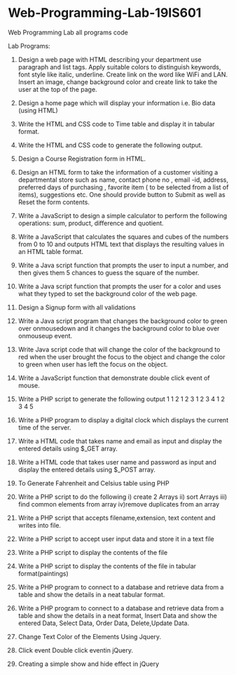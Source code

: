 # Web-Programming-Lab-19IS601
Web Programming Lab all programs code 

Lab Programs:

1. Design a web page with HTML describing your department use paragraph and list
tags. Apply suitable colors to distinguish keywords, font style like italic, underline.
Create link on the word like WiFi and LAN. Insert an image, change background color
and create link to take the user at the top of the page.

2. Design a home page which will display your information i.e. Bio data (using HTML)

3. Write the HTML and CSS code to Time table and display it in tabular format.

4. Write the HTML and CSS code to generate the following output.

5. Design a Course Registration form in HTML.

6. Design an HTML form to take the information of a customer visiting a departmental
store such as name, contact phone no , email -id, address, preferred days of purchasing ,
favorite item ( to be selected from a list of items), suggestions etc. One should provide
button to Submit as well as Reset the form contents.

7. Write a JavaScript to design a simple calculator to perform the following operations:
sum, product, difference and quotient.

8. Write a JavaScript that calculates the squares and cubes of the numbers from 0 to 10
and outputs HTML text that displays the resulting values in an HTML table format.

9. Write a Java script function that prompts the user to input a number, and then gives
them 5 chances to guess the square of the number.

10. Write a Java script function that prompts the user for a color and uses what they
typed to set the background color of the web page.

11. Design a Signup form with all validations

12. Write a Java script program that changes the background color to green over
onmousedown and it changes the background color to blue over onmouseup event.

13. Write Java script code that will change the color of the background to red when the
user brought the focus to the object and change the color to green when user has left the
focus on the object.

14. Write a JavaScript function that demonstrate double click event of mouse.

15. Write a PHP script to generate the following output
1
1 2
1 2 3
1 2 3 4
1 2 3 4 5

16. Write a PHP program to display a digital clock which displays the current time of
the server.

17. Write a HTML code that takes name and email as input and display the entered
details using $_GET array.

18. Write a HTML code that takes user name and password as input and display the
entered details using $_POST array.

19. To Generate Fahrenheit and Celsius table using PHP

20. Write a PHP script to do the following
i) create 2 Arrays
ii) sort Arrays
iii) find common elements from array
iv)remove duplicates from an array

21. Write a PHP script that accepts filename,extension, text content and writes into file.

22. Write a PHP script to accept user input data and store it in a text file

23. Write a PHP script to display the contents of the file

24. Write a PHP script to display the contents of the file in tabular format(paintings)

25. Write a PHP program to connect to a database and retrieve data from a table and 
show the details in a neat tabular format.

26. Write a PHP program to connect to a database and retrieve data from a table and 
show the details in a neat format, Insert Data and show the entered Data, Select Data, 
Order Data, Delete,Update Data.

27. Change Text Color of the Elements Using Jquery.

28. Click event Double click eventin jQuery.

29. Creating a simple show and hide effect in jQuery
